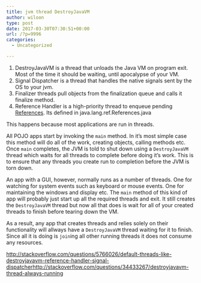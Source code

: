 ```yaml
---
title: jvm thread DestroyJavaVM
author: wiloon
type: post
date: 2017-03-30T07:30:51+00:00
url: /?p=9996
categories:
  - Uncategorized

---
```

  1. DestroyJavaVM is a thread that unloads the Java VM on program exit. Most of the time it should be waiting, until apocalypse of your VM.
  2. Signal Dispatcher is a thread that handles the native signals sent by the OS to your jvm.
  3. Finalizer threads pull objects from the finalization queue and calls it finalize method.
  4. Reference Handler is a high-priority thread to enqueue pending <a href="http://docs.oracle.com/javase/7/docs/api/java/lang/ref/Reference.html" rel="noreferrer">References</a>. Its defined in java.lang.ref.References.java



This happens because most applications are run in threads.

All POJO apps start by invoking the `main` method. In it&#8217;s most simple case this method will do all of the work, creating objects, calling methods etc. Once `main` completes, the JVM is told to shut down using a `DestroyJavaVM` thread which waits for all threads to complete before doing it&#8217;s work. This is to ensure that any threads you create run to completion before the JVM is torn down.

An app with a GUI, however, normally runs as a number of threads. One for watching for system events such as keyboard or mouse events. One for maintaining the windows and display etc. The `main` method of this kind of app will probably just start up all the required threads and exit. It still creates the `DestroyJavaVM` thread but now all that does is wait for all of your created threads to finish before tearing down the VM.

As a result, any app that creates threads and relies solely on their functionality will allways have a `DestroyJavaVM` thread waiting for it to finish. Since all it is doing is `join`ing all other running threads it does not consume any resources.



http://stackoverflow.com/questions/5766026/default-threads-like-destroyjavavm-reference-handler-signal-dispatcherhttp://stackoverflow.com/questions/34433267/destroyjavavm-thread-always-running
